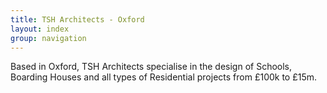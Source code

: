 ```yaml
---
title: TSH Architects - Oxford
layout: index
group: navigation
---
```


Based in Oxford, TSH Architects specialise in the design of Schools, Boarding Houses and all types of Residential projects from £100k to £15m.